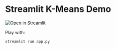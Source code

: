 # Streamlit K-Means Demo

[![Open in Streamlit](https://static.streamlit.io/badges/streamlit_badge_black_white.svg)](https://share.streamlit.io/VioletVivirand/streamlit-kmeans-demo/app.py)


Play with:

```bash
streamlit run app.py
```